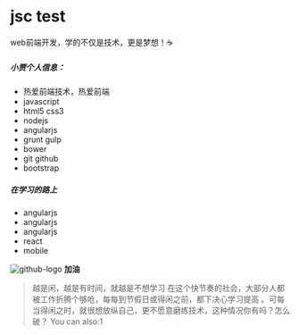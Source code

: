 # jsc test
web前端开发，学的不仅是技术，更是梦想！:coffee:
##### 小贾个人信息：
  - 热爱前端技术，热爱前端
  - javascript
  - html5 css3
  - nodejs
  - angularjs
  - grunt gulp
  - bower
  - git github
  - bootstrap

##### 在学习的路上
* angularjs
* angularjs
* angularjs
* react
* mobile

![github-logo](https://ss0.baidu.com/6ONWsjip0QIZ8tyhnq/it/u=3001304778,4021565056&fm=96)
**加油**
> 越是闲，越是有时间，就越是不想学习
> 在这个快节奏的社会，大部分人都被工作折腾个够呛，每每到节假日或得闲之前，都下决心学习提高
> 。可每当得闲之时，就很想放纵自己，更不愿意磨练技术，这种情况你有吗？怎么破？
You can also:1



